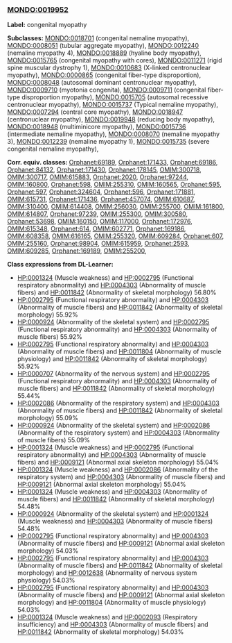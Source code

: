 
### [MONDO:0019952](http://purl.obolibrary.org/obo/MONDO_0019952)
**Label:** congenital myopathy

**Subclasses:** [MONDO:0018701](http://purl.obolibrary.org/obo/MONDO_0018701) (congenital nemaline myopathy), [MONDO:0008051](http://purl.obolibrary.org/obo/MONDO_0008051) (tubular aggregate myopathy), [MONDO:0012240](http://purl.obolibrary.org/obo/MONDO_0012240) (nemaline myopathy 4), [MONDO:0018889](http://purl.obolibrary.org/obo/MONDO_0018889) (hyaline body myopathy), [MONDO:0015765](http://purl.obolibrary.org/obo/MONDO_0015765) (congenital myopathy with cores), [MONDO:0011271](http://purl.obolibrary.org/obo/MONDO_0011271) (rigid spine muscular dystrophy 1), [MONDO:0010683](http://purl.obolibrary.org/obo/MONDO_0010683) (X-linked centronuclear myopathy), [MONDO:0000865](http://purl.obolibrary.org/obo/MONDO_0000865) (congenital fiber-type disproportion), [MONDO:0008048](http://purl.obolibrary.org/obo/MONDO_0008048) (autosomal dominant centronuclear myopathy), [MONDO:0009710](http://purl.obolibrary.org/obo/MONDO_0009710) (myotonia congenita), [MONDO:0009711](http://purl.obolibrary.org/obo/MONDO_0009711) (congenital fiber-type disproportion myopathy), [MONDO:0015705](http://purl.obolibrary.org/obo/MONDO_0015705) (autosomal recessive centronuclear myopathy), [MONDO:0015737](http://purl.obolibrary.org/obo/MONDO_0015737) (Typical nemaline myopathy), [MONDO:0007294](http://purl.obolibrary.org/obo/MONDO_0007294) (central core myopathy), [MONDO:0018947](http://purl.obolibrary.org/obo/MONDO_0018947) (centronuclear myopathy), [MONDO:0019948](http://purl.obolibrary.org/obo/MONDO_0019948) (reducing body myopathy), [MONDO:0018948](http://purl.obolibrary.org/obo/MONDO_0018948) (multiminicore myopathy), [MONDO:0015736](http://purl.obolibrary.org/obo/MONDO_0015736) (intermediate nemaline myopathy), [MONDO:0008070](http://purl.obolibrary.org/obo/MONDO_0008070) (nemaline myopathy 3), [MONDO:0012239](http://purl.obolibrary.org/obo/MONDO_0012239) (nemaline myopathy 1), [MONDO:0015735](http://purl.obolibrary.org/obo/MONDO_0015735) (severe congenital nemaline myopathy), 

**Corr. equiv. classes:** [Orphanet:69189](http://www.orpha.net/ORDO/Orphanet_69189), [Orphanet:171433](http://www.orpha.net/ORDO/Orphanet_171433), [Orphanet:69186](http://www.orpha.net/ORDO/Orphanet_69186), [Orphanet:84132](http://www.orpha.net/ORDO/Orphanet_84132), [Orphanet:171430](http://www.orpha.net/ORDO/Orphanet_171430), [Orphanet:178145](http://www.orpha.net/ORDO/Orphanet_178145), [OMIM:300718](http://purl.obolibrary.org/obo/OMIM_300718), [OMIM:300717](http://purl.obolibrary.org/obo/OMIM_300717), [OMIM:615883](http://purl.obolibrary.org/obo/OMIM_615883), [Orphanet:2020](http://www.orpha.net/ORDO/Orphanet_2020), [Orphanet:97244](http://www.orpha.net/ORDO/Orphanet_97244), [OMIM:160800](http://purl.obolibrary.org/obo/OMIM_160800), [Orphanet:598](http://www.orpha.net/ORDO/Orphanet_598), [OMIM:255310](http://purl.obolibrary.org/obo/OMIM_255310), [OMIM:160565](http://purl.obolibrary.org/obo/OMIM_160565), [Orphanet:595](http://www.orpha.net/ORDO/Orphanet_595), [Orphanet:597](http://www.orpha.net/ORDO/Orphanet_597), [Orphanet:324604](http://www.orpha.net/ORDO/Orphanet_324604), [Orphanet:596](http://www.orpha.net/ORDO/Orphanet_596), [Orphanet:171881](http://www.orpha.net/ORDO/Orphanet_171881), [OMIM:615731](http://purl.obolibrary.org/obo/OMIM_615731), [Orphanet:171436](http://www.orpha.net/ORDO/Orphanet_171436), [Orphanet:457074](http://www.orpha.net/ORDO/Orphanet_457074), [OMIM:610687](http://purl.obolibrary.org/obo/OMIM_610687), [OMIM:310400](http://purl.obolibrary.org/obo/OMIM_310400), [OMIM:614408](http://purl.obolibrary.org/obo/OMIM_614408), [OMIM:256030](http://purl.obolibrary.org/obo/OMIM_256030), [OMIM:255700](http://purl.obolibrary.org/obo/OMIM_255700), [OMIM:161800](http://purl.obolibrary.org/obo/OMIM_161800), [OMIM:614807](http://purl.obolibrary.org/obo/OMIM_614807), [Orphanet:97239](http://www.orpha.net/ORDO/Orphanet_97239), [OMIM:255300](http://purl.obolibrary.org/obo/OMIM_255300), [OMIM:300580](http://purl.obolibrary.org/obo/OMIM_300580), [Orphanet:53698](http://www.orpha.net/ORDO/Orphanet_53698), [OMIM:160150](http://purl.obolibrary.org/obo/OMIM_160150), [OMIM:117000](http://purl.obolibrary.org/obo/OMIM_117000), [Orphanet:172976](http://www.orpha.net/ORDO/Orphanet_172976), [OMIM:615348](http://purl.obolibrary.org/obo/OMIM_615348), [Orphanet:614](http://www.orpha.net/ORDO/Orphanet_614), [OMIM:602771](http://purl.obolibrary.org/obo/OMIM_602771), [Orphanet:169186](http://www.orpha.net/ORDO/Orphanet_169186), [OMIM:608358](http://purl.obolibrary.org/obo/OMIM_608358), [OMIM:616165](http://purl.obolibrary.org/obo/OMIM_616165), [OMIM:255320](http://purl.obolibrary.org/obo/OMIM_255320), [OMIM:609284](http://purl.obolibrary.org/obo/OMIM_609284), [Orphanet:607](http://www.orpha.net/ORDO/Orphanet_607), [OMIM:255160](http://purl.obolibrary.org/obo/OMIM_255160), [Orphanet:98904](http://www.orpha.net/ORDO/Orphanet_98904), [OMIM:615959](http://purl.obolibrary.org/obo/OMIM_615959), [Orphanet:2593](http://www.orpha.net/ORDO/Orphanet_2593), [OMIM:609285](http://purl.obolibrary.org/obo/OMIM_609285), [Orphanet:169189](http://www.orpha.net/ORDO/Orphanet_169189), [OMIM:255200](http://purl.obolibrary.org/obo/OMIM_255200), 

**Class expressions from DL-Learner:**

- [HP:0001324](http://purl.obolibrary.org/obo/HP_0001324) (Muscle weakness) and [HP:0002795](http://purl.obolibrary.org/obo/HP_0002795) (Functional respiratory abnormality) and [HP:0004303](http://purl.obolibrary.org/obo/HP_0004303) (Abnormality of muscle fibers) and [HP:0011842](http://purl.obolibrary.org/obo/HP_0011842) (Abnormality of skeletal morphology) 56.80%
- [HP:0002795](http://purl.obolibrary.org/obo/HP_0002795) (Functional respiratory abnormality) and [HP:0004303](http://purl.obolibrary.org/obo/HP_0004303) (Abnormality of muscle fibers) and [HP:0011842](http://purl.obolibrary.org/obo/HP_0011842) (Abnormality of skeletal morphology) 55.92%
- [HP:0000924](http://purl.obolibrary.org/obo/HP_0000924) (Abnormality of the skeletal system) and [HP:0002795](http://purl.obolibrary.org/obo/HP_0002795) (Functional respiratory abnormality) and [HP:0004303](http://purl.obolibrary.org/obo/HP_0004303) (Abnormality of muscle fibers) 55.92%
- [HP:0002795](http://purl.obolibrary.org/obo/HP_0002795) (Functional respiratory abnormality) and [HP:0004303](http://purl.obolibrary.org/obo/HP_0004303) (Abnormality of muscle fibers) and [HP:0011804](http://purl.obolibrary.org/obo/HP_0011804) (Abnormality of muscle physiology) and [HP:0011842](http://purl.obolibrary.org/obo/HP_0011842) (Abnormality of skeletal morphology) 55.92%
- [HP:0000707](http://purl.obolibrary.org/obo/HP_0000707) (Abnormality of the nervous system) and [HP:0002795](http://purl.obolibrary.org/obo/HP_0002795) (Functional respiratory abnormality) and [HP:0004303](http://purl.obolibrary.org/obo/HP_0004303) (Abnormality of muscle fibers) and [HP:0011842](http://purl.obolibrary.org/obo/HP_0011842) (Abnormality of skeletal morphology) 55.44%
- [HP:0002086](http://purl.obolibrary.org/obo/HP_0002086) (Abnormality of the respiratory system) and [HP:0004303](http://purl.obolibrary.org/obo/HP_0004303) (Abnormality of muscle fibers) and [HP:0011842](http://purl.obolibrary.org/obo/HP_0011842) (Abnormality of skeletal morphology) 55.09%
- [HP:0000924](http://purl.obolibrary.org/obo/HP_0000924) (Abnormality of the skeletal system) and [HP:0002086](http://purl.obolibrary.org/obo/HP_0002086) (Abnormality of the respiratory system) and [HP:0004303](http://purl.obolibrary.org/obo/HP_0004303) (Abnormality of muscle fibers) 55.09%
- [HP:0001324](http://purl.obolibrary.org/obo/HP_0001324) (Muscle weakness) and [HP:0002795](http://purl.obolibrary.org/obo/HP_0002795) (Functional respiratory abnormality) and [HP:0004303](http://purl.obolibrary.org/obo/HP_0004303) (Abnormality of muscle fibers) and [HP:0009121](http://purl.obolibrary.org/obo/HP_0009121) (Abnormal axial skeleton morphology) 55.04%
- [HP:0001324](http://purl.obolibrary.org/obo/HP_0001324) (Muscle weakness) and [HP:0002086](http://purl.obolibrary.org/obo/HP_0002086) (Abnormality of the respiratory system) and [HP:0004303](http://purl.obolibrary.org/obo/HP_0004303) (Abnormality of muscle fibers) and [HP:0009121](http://purl.obolibrary.org/obo/HP_0009121) (Abnormal axial skeleton morphology) 55.04%
- [HP:0001324](http://purl.obolibrary.org/obo/HP_0001324) (Muscle weakness) and [HP:0004303](http://purl.obolibrary.org/obo/HP_0004303) (Abnormality of muscle fibers) and [HP:0011842](http://purl.obolibrary.org/obo/HP_0011842) (Abnormality of skeletal morphology) 54.48%
- [HP:0000924](http://purl.obolibrary.org/obo/HP_0000924) (Abnormality of the skeletal system) and [HP:0001324](http://purl.obolibrary.org/obo/HP_0001324) (Muscle weakness) and [HP:0004303](http://purl.obolibrary.org/obo/HP_0004303) (Abnormality of muscle fibers) 54.48%
- [HP:0002795](http://purl.obolibrary.org/obo/HP_0002795) (Functional respiratory abnormality) and [HP:0004303](http://purl.obolibrary.org/obo/HP_0004303) (Abnormality of muscle fibers) and [HP:0009121](http://purl.obolibrary.org/obo/HP_0009121) (Abnormal axial skeleton morphology) 54.03%
- [HP:0002795](http://purl.obolibrary.org/obo/HP_0002795) (Functional respiratory abnormality) and [HP:0004303](http://purl.obolibrary.org/obo/HP_0004303) (Abnormality of muscle fibers) and [HP:0011842](http://purl.obolibrary.org/obo/HP_0011842) (Abnormality of skeletal morphology) and [HP:0012638](http://purl.obolibrary.org/obo/HP_0012638) (Abnormality of nervous system physiology) 54.03%
- [HP:0002795](http://purl.obolibrary.org/obo/HP_0002795) (Functional respiratory abnormality) and [HP:0004303](http://purl.obolibrary.org/obo/HP_0004303) (Abnormality of muscle fibers) and [HP:0009121](http://purl.obolibrary.org/obo/HP_0009121) (Abnormal axial skeleton morphology) and [HP:0011804](http://purl.obolibrary.org/obo/HP_0011804) (Abnormality of muscle physiology) 54.03%
- [HP:0001324](http://purl.obolibrary.org/obo/HP_0001324) (Muscle weakness) and [HP:0002093](http://purl.obolibrary.org/obo/HP_0002093) (Respiratory insufficiency) and [HP:0004303](http://purl.obolibrary.org/obo/HP_0004303) (Abnormality of muscle fibers) and [HP:0011842](http://purl.obolibrary.org/obo/HP_0011842) (Abnormality of skeletal morphology) 54.03%


